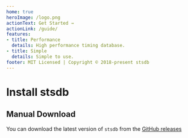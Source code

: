 ```yaml
---
home: true
heroImage: /logo.png
actionText: Get Started →
actionLink: /guide/
features:
- title: Performance
  details: High performance timing database.
- title: Simple
  details: Simple to use.
footer: MIT Licensed | Copyright © 2018-present stsdb
---
```


# Install stsdb

## Manual Download

You can download the latest version of `stsdb` from the [GitHub releases](https://github.com/seerline/stsdb/releases/latest)

